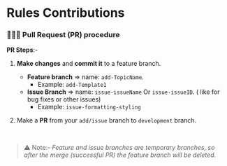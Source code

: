 # Rules Contributions

### 🧑🏻‍💻 **Pull Request (PR) procedure**

**PR Steps**:-

1. **Make changes** and **commit it** to a feature branch.

    - **Feature branch** => name: `add-TopicName`.
        - Example: `add-Template1`
    - **Issue Branch** => name: `issue-issueName` Or `issue-issueID`. ( like for bug fixes or other issues)
        - Example: `issue-formatting-styling`

2. Make a **PR** from your `add/issue` branch to `development` branch.

<br>

> ⚠️ Note:- _Feature and issue branches are temporary branches, so after the merge (successful PR) the feature branch will be deleted._
